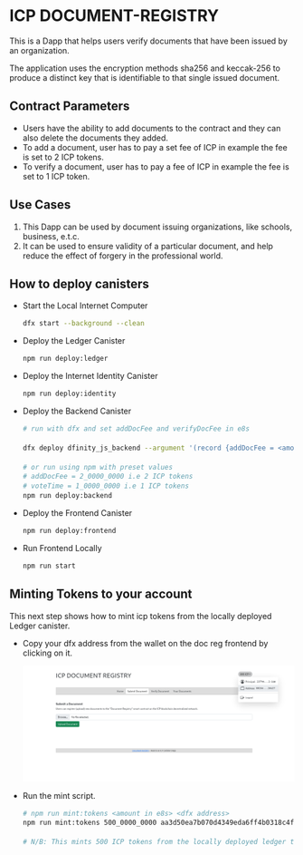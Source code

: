 # ICP DOCUMENT-REGISTRY

This is a Dapp that helps users verify documents that have been issued by an organization. 

The application uses the encryption methods sha256 and keccak-256 to produce a distinct key that is identifiable to that single issued document.

## Contract Parameters

- Users have the ability to add documents to the contract and they can also delete the documents they added.
- To add a document, user has to pay a set fee of ICP in example the fee is set to 2 ICP tokens.
- To verify a document, user has to pay a fee of ICP in example the fee is set to 1 ICP token.

## Use Cases

1. This Dapp can be used by document issuing organizations, like schools, business, e.t.c.
2. It can be used to ensure validity of a particular document, and help reduce the effect of forgery in the professional world.

## How to deploy canisters

- Start the Local Internet Computer

    ```bash
    dfx start --background --clean
    ```

- Deploy the Ledger Canister

    ```bash
    npm run deploy:ledger
    ```

- Deploy the Internet Identity Canister

    ```bash
    npm run deploy:identity
    ```

- Deploy the Backend Canister

    ```bash
	# run with dfx and set addDocFee and verifyDocFee in e8s

	dfx deploy dfinity_js_backend --argument '(record {addDocFee = <amount in e8s>; verifyDocFee = <amount in e8s> })'

	# or run using npm with preset values
	# addDocFee = 2_0000_0000 i.e 2 ICP tokens
	# voteTime = 1_0000_0000 i.e 1 ICP tokens
	npm run deploy:backend

    ```

- Deploy the Frontend Canister

    ```bash
    npm run deploy:frontend
    ```

- Run Frontend Locally

    ```bash
    npm run start
    ```

## Minting Tokens to your account

This next step shows how to mint icp tokens from the locally deployed Ledger canister.

- Copy your dfx address from the wallet on the doc reg frontend by clicking on it.

    ![gettokens](./assets/img/dfxaddress.png)

- Run the mint script.

    ```bash
    # npm run mint:tokens <amount in e8s> <dfx address>
   npm run mint:tokens 500_0000_0000 aa3d50ea7b070d4349eda6ff4b0318c4f896ff4b0318c4f89

	# N/B: This mints 500 ICP tokens from the locally deployed ledger to the address.
    ```
